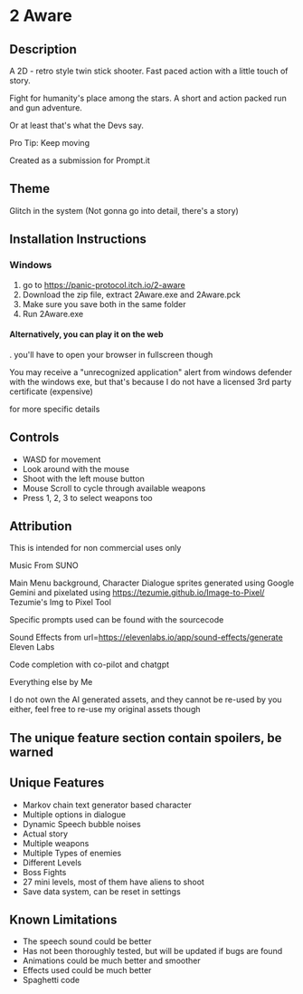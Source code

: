 # 2 Aware

## Description

A 2D - retro style twin stick shooter. Fast paced action with a little touch of story.

Fight for humanity's place among the stars. A short and action packed run and gun adventure. 

Or at least that's what the Devs say.


Pro Tip: Keep moving

Created as a submission for Prompt.it 


## Theme

Glitch in the system (Not gonna go into detail, there's a story)

## Installation Instructions

### Windows

1. go to https://panic-protocol.itch.io/2-aware
2. Download the zip file, extract 2Aware.exe and 2Aware.pck
3. Make sure you save both in the same folder
4. Run 2Aware.exe

#### Alternatively, you can play it on the web

. you'll have to open your browser in fullscreen though


You may receive a "unrecognized application" alert from windows defender with the windows exe, but that's because I do not have a licensed 3rd party certificate (expensive)

for more specific details

## Controls

- WASD for movement
- Look around with the mouse
- Shoot with the left mouse button
- Mouse Scroll to cycle through available weapons
- Press 1, 2, 3 to select weapons too

## Attribution

This is intended for non commercial uses only

Music From SUNO

Main Menu background, Character Dialogue sprites generated using 
Google Gemini
and pixelated using https://tezumie.github.io/Image-to-Pixel/  Tezumie's Img to Pixel Tool

Specific prompts used can be found with the sourcecode

Sound Effects from url=https://elevenlabs.io/app/sound-effects/generate Eleven Labs

Code completion with co-pilot and chatgpt

Everything else by Me

I do not own the AI generated assets, and they cannot be re-used by you either, feel free to re-use my original assets though

## The unique feature section contain spoilers, be warned









## Unique Features 

- Markov chain text generator based character
- Multiple options in dialogue
- Dynamic Speech bubble noises
- Actual story
- Multiple weapons
- Multiple Types of enemies
- Different Levels
- Boss Fights
- 27 mini levels, most of them have aliens to shoot
- Save data system, can be reset in settings


## Known Limitations
- The speech sound could be better
- Has not been thoroughly tested, but will be updated if bugs are found
- Animations could be much better and smoother
- Effects used could be much better
- Spaghetti code
